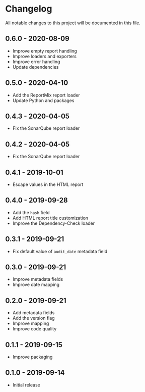 # Changelog

All notable changes to this project will be documented in this file.

## 0.6.0 - 2020-08-09

- Improve empty report handling
- Improve loaders and exporters
- Improve error handling
- Update dependencies

## 0.5.0 - 2020-04-10

- Add the ReportMix report loader
- Update Python and packages

## 0.4.3 - 2020-04-05

- Fix the SonarQube report loader

## 0.4.2 - 2020-04-05

- Fix the SonarQube report loader

## 0.4.1 - 2019-10-01

- Escape values in the HTML report

## 0.4.0 - 2019-09-28

- Add the `hash` field
- Add HTML report title customization
- Improve the Dependency-Check loader

## 0.3.1 - 2019-09-21

- Fix default value of `audit_date` metadata field

## 0.3.0 - 2019-09-21

- Improve metadata fields
- Improve date mapping

## 0.2.0 - 2019-09-21

- Add metadata fields
- Add the version flag
- Improve mapping
- Improve code quality

## 0.1.1 - 2019-09-15

- Improve packaging

## 0.1.0 - 2019-09-14

- Initial release
